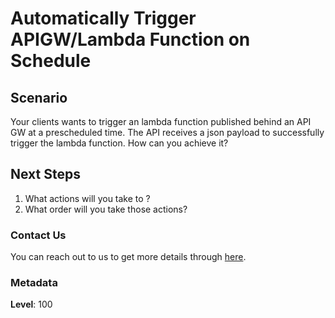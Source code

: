 # Automatically Trigger APIGW/Lambda Function on Schedule

## Scenario

Your clients wants to trigger an lambda function published behind an API GW at a prescheduled time. The API receives a json payload to successfully trigger the lambda function. How can you achieve it?

## Next Steps

1. What actions will you take to ?
1. What order will you take those actions?

### Contact Us

You can reach out to us to get more details through [here](https://www.youtube.com/channel/UC_evcfxhjjui5hChhLE08tQ/about).

### Metadata

**Level**: 100
